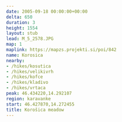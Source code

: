 ```yaml
---
date: 2005-09-18 00:00:00+00:00
delta: 650
duration: 3
height: 1554
layout: stub
lead: M_5_2578.JPG
map: 1
maplink: https://mapzs.projekti.si/poi/842
name: Korosica
nearby:
- /hikes/kosutica
- /hikes/velikivrh
- /hikes/kofce
- /hikes/kladivo
- /hikes/vrtaca
peak: 46.434220,14.292107
region: karavanke
start: 46.427870,14.272455
title: Korošica meadow
---
```

